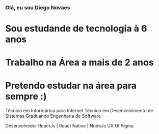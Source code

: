 ### Olá, eu sou Diego Novaes

# Sou estudande de tecnologia à 6 anos
# Trabalho na Área a mais de 2 anos
# Pretendo estudar na área para sempre :)

Técnico em Informárica para Internet
Técnico em Desenvolvimento de Sistemas
Graduando Engenharia de Software

Desenvolvedor ReactJs | React Native | NodeJs
UX UI Figma
